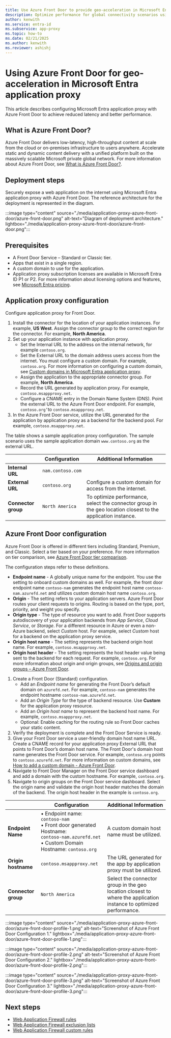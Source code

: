 ```yaml
---
title: Use Azure Front Door to provide geo-acceleration in Microsoft Entra application proxy.
description: Optimize performance for global connectivity scenarios using Azure Front Door for geo-acceleration with Microsoft Entra application proxy.
author: kenwith
ms.service: entra-id
ms.subservice: app-proxy
ms.topic: how-to
ms.date: 02/21/2025
ms.author: kenwith
ms.reviewer: ashishj
---
```


# Using Azure Front Door for geo-acceleration in Microsoft Entra application proxy

This article describes configuring Microsoft Entra application proxy with Azure Front Door to achieve reduced latency and better performance.
 
## What is Azure Front Door?

Azure Front Door delivers low-latency, high-throughput content at scale from the cloud or on-premises infrastructure to users anywhere. Accelerate static and dynamic content delivery with a unified platform built on the massively scalable Microsoft private global network. For more information about Azure Front Door, see [What is Azure Front Door?][front-door-overview].

## Deployment steps

Securely expose a web application on the internet using Microsoft Entra application proxy with Azure Front Door. The reference architecture for the deployment is represented in the diagram.   
 
:::image type="content" source="./media/application-proxy-azure-front-door/azure-front-door.png" alt-text="Diagram of deployment architecture." lightbox="./media/application-proxy-azure-front-door/azure-front-door.png":::

## Prerequisites

- A Front Door Service – Standard or Classic tier.
- Apps that exist in a single region.
- A custom domain to use for the application.
- Application proxy subscription licenses are available in Microsoft Entra ID P1 or P2. For more information about licensing options and features, see [Microsoft Entra pricing](https://www.microsoft.com/security/business/identity-access-management/azure-ad-pricing).

## Application proxy configuration

Configure application proxy for Front Door.

1. Install the connector for the location of your application instances. For example, **US West**. Assign the connector group to the correct region for the connector. For example, **North America**.
2. Set up your application instance with application proxy.
    - Set the Internal URL to the address on the internal network, for example `contoso.org`.
    - Set the External URL to the domain address users access from the internet. You must configure a custom domain. For example, `contoso.org`. For more information on configuring a custom domain, see [Custom domains in Microsoft Entra application proxy][appproxy-custom-domain].
    - Assign the application to the appropriate connector group. For example, **North America**.
    - Record the URL generated by application proxy. For example, `contoso.msappproxy.net`. 
    - Configure a CNAME entry in the Domain Name System (DNS). Point the external URL to the Azure Front Door endpoint. For example, `contoso.org’`to `contoso.msappproxy.net`. 
3. In the Azure Front Door service, utilize the URL generated for the application by application proxy as a backend for the backend pool. For example, `contoso.msappproxy.net`.

The table shows a sample application proxy configuration. The sample scenario uses the sample application domain `www.contoso.org` as the external URL.

|     | Configuration | Additional Information |
|---- | ----------------------- | ---------------------- |
| **Internal URL** | `nam.contoso.com` |  |
| **External URL** | `contoso.org` | Configure a custom domain for access from the internet. |
| **Connector group** | `North America` | To optimize performance, select the connector group in the geo location closest to the application instance.|

## Azure Front Door configuration

Azure Front Door is offered in different tiers including Standard, Premium, and Classic. Select a tier based on your preference. For more information on tier comparison, see [Azure Front Door tier comparison][front-door-tier].

The configuration steps refer to these definitions.
- **Endpoint name** - A globally unique name for the endpoint. You use the setting to onboard custom domains as well. For example, the front door endpoint name `contoso-nam` generates the endpoint host name `contoso-nam.azurefd.net` and utilizes custom domain host name `contoso.org`. 
- **Origin** - The setting refers to your application servers. Azure Front Door routes your client requests to origins. Routing is based on the type, port, priority, and weight you specify.
- **Origin type** - The type of resource you want to add. Front Door supports autodiscovery of your application backends from *App Service*, *Cloud Service*, or *Storage*. For a different resource in Azure or even a non-Azure backend, select *Custom* host. For example, select *Custom* host for a backend on the application proxy service.
- **Origin host name** - The setting represents the backend origin host name. For example, `contoso.msappproxy.net`. 
- **Origin host header** - The setting represents the host header value being sent to the backend for each request. For example, `contoso.org`. For more information about origin and origin groups, see [Origins and origin groups – Azure Front Door][front-door-origin].

1. Create a Front Door (Standard) configuration. 
    - Add an *Endpoint name* for generating the Front Door’s default domain on `azurefd.net`. For example, `contoso-nam` generates the endpoint hostname `contoso-nam.azurefd.net`.
    - Add an *Origin Type* for the type of backend resource. Use **Custom** for the application proxy resource.
    - Add an *Origin host name* to represent the backend host name. For example, `contoso.msappproxy.net`.
    - Optional: Enable caching for the routing rule so Front Door caches your static content. 
2. Verify the deployment is complete and the Front Door Service is ready.
3. Give your Front Door service a user-friendly domain host name URL. Create a CNAME record for your application proxy External URL that points to Front Door’s domain host name. The Front Door's domain host name generates the Front Door service. For example, `contoso.org` points to `contoso.azurefd.net`. For more information on custom domains, see [How to add a custom domain - Azure Front Door][front-door-custom-domain].
4. Navigate to Front Door Manager on the Front Door service dashboard and add a domain with the custom hostname. For example, `contoso.org`.
5. Navigate to origin groups on the Front Door service dashboard. Select the origin name and validate the origin host header matches the domain of the backend. The origin host header in the example is `contoso.org`. 

|     | Configuration | Additional Information |
|---- | ----------------------- | ---------------------- |
| **Endpoint Name** | •	Endpoint name: `contoso-nam` <br /> •	Front door generated Hostname: <br /> `contoso-nam.azurefd.net` <br /> •	Custom Domain Hostname: `contoso.org`| A custom domain host name must be utilized.|
| **Origin hostname** | `contoso.msappproxy.net` | The URL generated for the app by application proxy must be utilized.|
| **Connector group** | `North America` | Select the connector group in the geo location closest to where the application instance to optimized performance.|

:::image type="content" source="./media/application-proxy-azure-front-door/azure-front-door-profile-1.png" alt-text="Screenshot of Azure Front Door Configuration 1." lightbox="./media/application-proxy-azure-front-door/azure-front-door-profile-1.png":::

:::image type="content" source="./media/application-proxy-azure-front-door/azure-front-door-profile-2.png" alt-text="Screenshot of Azure Front Door Configuration 2." lightbox="./media/application-proxy-azure-front-door/azure-front-door-profile-2.png":::

:::image type="content" source="./media/application-proxy-azure-front-door/azure-front-door-profile-3.png" alt-text="Screenshot of Azure Front Door Configuration 3." lightbox="./media/application-proxy-azure-front-door/azure-front-door-profile-3.png":::

## Next steps

- [Web Application Firewall rules](/azure/web-application-firewall/ag/application-gateway-customize-waf-rules-portal)
- [Web Application Firewall exclusion lists](/azure/web-application-firewall/ag/application-gateway-waf-configuration?tabs=portal)
- [Web Application Firewall custom rules](/azure/web-application-firewall/ag/create-custom-waf-rules)

[front-door-overview]: /azure/frontdoor/front-door-overview
[front-door-origin]: /azure/frontdoor/origin?pivots=front-door-standard-premium#origin-host-header
[front-door-tier]: /azure/frontdoor/standard-premium/tier-comparison
[front-door-custom-domain]: /azure/frontdoor/standard-premium/how-to-add-custom-domain
[appproxy-custom-domain]: ./how-to-configure-custom-domain.md
[private-dns]: /azure/dns/private-dns-getstarted-portal
[waf-logs]: /azure/application-gateway/application-gateway-diagnostics#firewall-log
